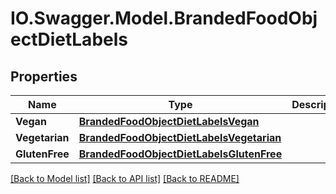 # IO.Swagger.Model.BrandedFoodObjectDietLabels
## Properties

Name | Type | Description | Notes
------------ | ------------- | ------------- | -------------
**Vegan** | [**BrandedFoodObjectDietLabelsVegan**](BrandedFoodObjectDietLabelsVegan.md) |  | [optional] 
**Vegetarian** | [**BrandedFoodObjectDietLabelsVegetarian**](BrandedFoodObjectDietLabelsVegetarian.md) |  | [optional] 
**GlutenFree** | [**BrandedFoodObjectDietLabelsGlutenFree**](BrandedFoodObjectDietLabelsGlutenFree.md) |  | [optional] 

[[Back to Model list]](../README.md#documentation-for-models) [[Back to API list]](../README.md#documentation-for-api-endpoints) [[Back to README]](../README.md)

